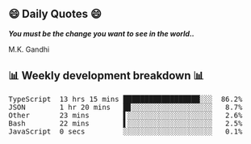 ## 😄 Daily Quotes 😄

_**You must be the change you want to see in the world..**_

M.K. Gandhi



## 📊 Weekly development breakdown 📊

<pre>TypeScript  13 hrs 15 mins ██████████████████░░░  86.2%
JSON        1 hr 20 mins   █▊░░░░░░░░░░░░░░░░░░░   8.7%
Other       23 mins        ▌░░░░░░░░░░░░░░░░░░░░   2.6%
Bash        22 mins        ▌░░░░░░░░░░░░░░░░░░░░   2.5%
JavaScript  0 secs         ░░░░░░░░░░░░░░░░░░░░░   0.1%</pre>